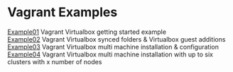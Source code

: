 # Vagrant Examples

[Example01](https://github.com/jensfredlund/vagrant-examples/tree/master/example01 "Vagrant Virtualbox example01") Vagrant Virtualbox getting started example  
[Example02](https://github.com/jensfredlund/vagrant-examples/tree/master/example02 "Vagrant Virutalbox example02") Vagrant Virtualbox synced folders & Virtualbox guest additions  
[Example03](https://github.com/jensfredlund/vagrant-examples/tree/master/example03 "Vagrant Virtualbox example03") Vagrant Virtualbox multi machine installation & configuration  
[Example04](https://github.com/jensfredlund/vagrant-examples/tree/master/example04 "Vagrant Virtualbox example04") Vagrant Virtualbox multi machine installation with up to six clusters with x number of nodes  
